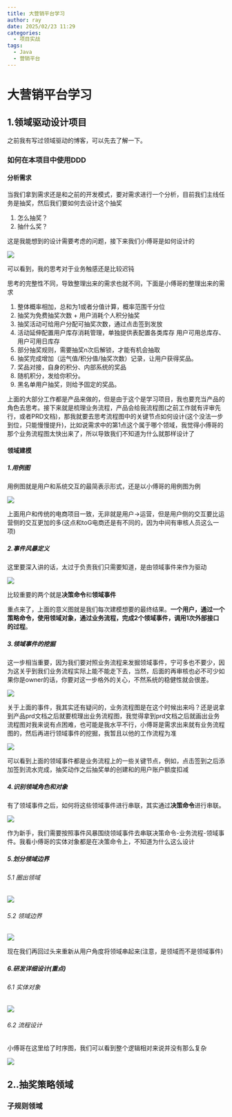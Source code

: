 ```yaml
---
title: 大营销平台学习
author: ray
date: 2025/02/23 11:29
categories:
  - 项目实战
tags:
  - Java
  - 营销平台
---
```

# 大营销平台学习

## 1.领域驱动设计项目

之前我有写过领域驱动的博客，可以先去了解一下。

### 如何在本项目中使用DDD

#### 分析需求

当我们拿到需求还是和之前的开发模式，要对需求进行一个分析，目前我们主线任务是抽奖，然后我们要如何去设计这个抽奖

1. 怎么抽奖？
2. 抽什么奖？

这是我能想到的设计需要考虑的问题，接下来我们小傅哥是如何设计的

![](https://raw.githubusercontent.com/rayliu445/blogImage/master/blogImage/%E5%A4%A7%E8%90%A5%E9%94%80%E6%8A%BD%E5%A5%96%E9%9C%80%E6%B1%82%E5%9B%BE20250406.png)

可以看到，我的思考对于业务触感还是比较迟钝

思考的完整性不同，导致整理出来的需求也就不同，下面是小傅哥的整理出来的需求

1. 整体概率相加，总和为1或者分值计算，概率范围千分位
2. 抽奖为免费抽奖次数 + 用户消耗个人积分抽奖
3. 抽奖活动可给用户分配可抽奖次数，通过点击签到发放
4. 活动延伸配置用户库存消耗管理，单独提供表配置各类库存 用户可用总库存、用户可用日库存
5. 部分抽奖规则，需要抽奖n次后解锁，才能有机会抽取
6. 抽奖完成增加（运气值/积分值/抽奖次数）记录，让用户获得奖品。
7. 奖品对接，自身的积分、内部系统的奖品
8. 随机积分，发给你积分。
9. 黑名单用户抽奖，则给予固定的奖品。

上面的大部分工作都是产品来做的，但是由于这个是学习项目，我也要充当产品的角色去思考。接下来就是梳理业务流程，产品会给我流程图(之前工作就有评审先行，或者PRD文档)，那我就要去思考流程图中的关键节点如何设计(这个没法一步到位，只能慢慢提升)，比如说需求中的第1点这个属于哪个领域，我觉得小傅哥的那个业务流程图太快出来了，所以导致我们不知道为什么就那样设计了

#### 领域建模

##### 1.用例图

用例图就是用户和系统交互的最简表示形式，还是以小傅哥的用例图为例

![](https://raw.githubusercontent.com/rayliu445/blogImage/master/blogImage/%E5%A4%A7%E8%90%A5%E9%94%80%E7%94%A8%E4%BE%8B%E5%9B%BE20250406.png)

上面用户和传统的电商项目一致，无非就是用户->运营，但是用户侧的交互要比运营侧的交互更加的多(这点和toG电商还是有不同的，因为中间有审核人员这么一项)

##### 2.事件风暴定义

这里要深入讲的话，太过于负责我们只需要知道，是由领域事件来作为驱动

![](https://raw.githubusercontent.com/rayliu445/blogImage/master/blogImage/%E5%A4%A7%E8%90%A5%E9%94%80%E4%BA%8B%E4%BB%B6%E9%A3%8E%E6%9A%B420250406.png)

比较重要的两个就是**决策命令**和**领域事件**

重点来了，上面的意义图就是我们每次建模想要的最终结果。**一个用户，通过一个策略命令，使用领域对象，通过业务流程，完成2个领域事件，调用1次外部接口的过程**。

##### 3.领域事件的挖掘

这一步相当重要，因为我们要对照业务流程来发掘领域事件，宁可多也不要少，因为这关乎到我们业务流程实际上能不能走下去，当然，后面的再审核也必不可少如果你是owner的话，你要对这一步格外的关心，不然系统的稳健性就会很差。

![](https://raw.githubusercontent.com/rayliu445/blogImage/master/blogImage/%E5%A4%A7%E8%90%A5%E9%94%80%E9%A2%86%E5%9F%9F%E4%BA%8B%E4%BB%B6%E6%8C%96%E6%8E%9820250406.png)

关于上面的事件，我其实还有疑问的，业务流程图是在这个时候出来吗？还是说拿到产品prd文档之后就要梳理出业务流程图，我觉得拿到prd文档之后就画出业务流程图对我来说有点困难，也可能是我水平不行，小傅哥是需求出来就有业务流程图的，然后再进行领域事件的挖掘，我暂且以他的工作流程为准

![](https://raw.githubusercontent.com/rayliu445/blogImage/master/blogImage/%E5%A4%A7%E8%90%A5%E9%94%80%E4%B8%9A%E5%8A%A1%E6%B5%81%E7%A8%8B20250406.png)

可以看到上面的领域事件都是业务流程上的一些关键节点，例如，点击签到之后添加签到流水完成，抽奖动作之后抽奖单的创建和的用户账户额度扣减

##### 4.识别领域角色和对象

有了领域事件之后，如何将这些领域事件进行串联，其实通过**决策命令**进行串联。

![](https://raw.githubusercontent.com/rayliu445/blogImage/master/blogImage/%E5%A4%A7%E8%90%A5%E9%94%80%E4%B8%B2%E8%81%94%E9%A2%86%E5%9F%9F%E4%BA%8B%E4%BB%B620250407.png)

作为新手，我们需要按照事件风暴围绕领域事件去串联决策命令-业务流程-领域事件。我看小傅哥的实体对象都是在决策命令上，不知道为什么这么设计

##### 5.划分领域边界

###### 5.1 圈出领域

![](https://raw.githubusercontent.com/rayliu445/blogImage/master/blogImage/%E5%A4%A7%E8%90%A5%E9%94%80%E5%9C%88%E5%87%BA%E9%A2%86%E5%9F%9F20250407.png)

###### 5.2 领域边界

![](https://raw.githubusercontent.com/rayliu445/blogImage/master/blogImage/%E5%A4%A7%E8%90%A5%E9%94%80%E9%A2%86%E5%9F%9F%E8%BE%B9%E7%95%8C20250407.png)

现在我们再回过头来重新从用户角度将领域串起来(注意，是领域而不是领域事件)

##### 6.研发详细设计(重点)

###### 6.1 实体对象

![](https://raw.githubusercontent.com/rayliu445/blogImage/master/blogImage/%E5%A4%A7%E8%90%A5%E9%94%80%E5%AE%9E%E4%BD%93%E5%AF%B9%E8%B1%A1%E8%AE%BE%E8%AE%A120250407.png)

###### 6.2 流程设计

小傅哥在这里给了时序图，我们可以看到整个逻辑相对来说并没有那么复杂

![](https://raw.githubusercontent.com/rayliu445/blogImage/master/blogImage/%E5%A4%A7%E8%90%A5%E9%94%80%E6%97%B6%E5%BA%8F%E5%9B%BE%E8%AE%BE%E8%AE%A120250407.png)

## 2..抽奖策略领域

### 子规则领域
